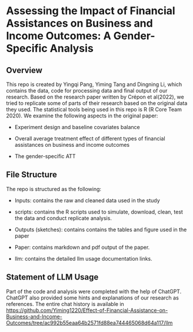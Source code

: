 # Assessing the Impact of Financial Assistances on Business and Income Outcomes: A Gender-Specific Analysis

## Overview

This repo is created by Yingqi Pang, Yiming Tang and Dingning Li, which contains the data, code for processing data and final output of our research. Based on the research paper written by Crépon et al(2022), we tried to replicate some of parts of their research based on the original data they used. The statistical tools being used in this repo is R (R Core Team 2020). We examine the following aspects in the original paper:

* Experiment design and baseline covariates balance

* Overall average treatment effect of different types of financial assistances on business and income outcomes

* The gender-specific ATT

## File Structure

The repo is structured as the following:

* Inputs: contains the raw and cleaned data used in the study 

* scripts: contains the R scripts used to simulate, download, clean, test the data and conduct replicate analysis. 

* Outputs (sketches): contains contains the tables and figure used in the paper

* Paper: contains markdown and pdf output of the paper.
  
* llm: contains the detailed llm usage documentation links.

## Statement of LLM Usage

Part of the code and analysis were completed with the help of ChatGPT. ChatGPT also provided some hints and explanations of our research as references. The entire chat history is available in https://github.com/Yiming1220/Effect-of-Financial-Assistance-on-Business-and-Income-Outcomes/tree/ac992b55eaa64b2571fd88ea744465068d64a117/llm
